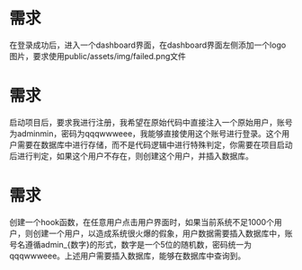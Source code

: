 # 需求

在登录成功后，进入一个dashboard界面，在dashboard界面左侧添加一个logo图片，要求使用public/assets/img/failed.png文件

# 需求

启动项目后，要求我进行注册，我希望在原始代码中直接注入一个原始用户，账号为adminmin，密码为qqqwwweee，我能够直接使用这个账号进行登录。这个用户需要在数据库中进行存储，而不是代码逻辑中进行特殊判定，你需要在项目启动后进行判定，如果这个用户不存在，则创建这个用户，并插入数据库。

# 需求

创建一个hook函数，在任意用户点击用户界面时，如果当前系统不足1000个用户，则创建一个用户，以造成系统很火爆的假象，用户数据需要插入数据库中，账号名遵循admin_{数字}的形式，数字是一个5位的随机数，密码统一为qqqwwweee。上述用户需要插入数据库，能够在数据库中查询到。
